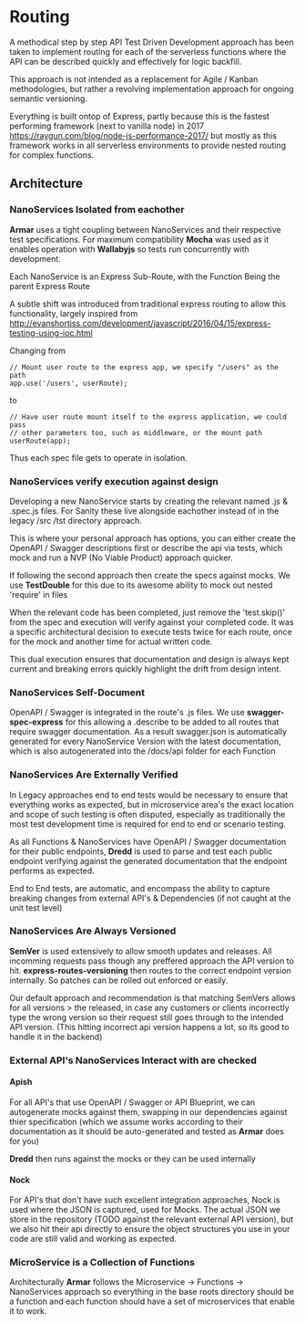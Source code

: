 # Routing

A methodical step by step API Test Driven Development approach has been taken to implement routing for each of the serverless functions where the API can be described quickly and effectively for logic backfill.

This approach is not intended as a replacement for Agile / Kanban methodologies, but rather a revolving implementation approach for ongoing semantic versioning.

Everything is built ontop of Express, partly because this is the fastest performing framework (next to vanilla node) in 2017 https://raygun.com/blog/node-js-performance-2017/ but mostly as this framework works in all serverless environments to provide nested routing for complex functions.

## Architecture

### NanoServices Isolated from eachother
**Armar** uses a tight coupling between NanoServices and their respective test specifications. For maximum compatibility **Mocha** was used as it enables operation with **Wallabyjs** so tests run concurrently with development.

Each NanoService is an Express Sub-Route, with the Function Being the parent Express Route

A subtle shift was introduced from traditional express routing to allow this functionality, largely inspired from http://evanshortiss.com/development/javascript/2016/04/15/express-testing-using-ioc.html

Changing from
```
// Mount user route to the express app, we specify "/users" as the path
app.use('/users', userRoute);
```
to
```
// Have user route mount itself to the express application, we could pass
// other parameters too, such as middleware, or the mount path
userRoute(app);
```

Thus each spec file gets to operate in isolation.

### NanoServices verify execution against design

Developing a new NanoService starts by creating the relevant named .js & .spec.js files. For Sanity these live alongside eachother instead of in the legacy /src /tst directory approach.

This is where your personal approach has options, you can either create the OpenAPI / Swagger descriptions first or describe the api via tests, which mock and run a NVP (No Viable Product) approach quicker.

If following the second approach then create the specs against mocks. We use **TestDouble** for this due to its awesome ability to mock out nested 'require' in files

When the relevant code has been completed, just remove the 'test.skip()' from the spec and execution will verify against your completed code. It was a specific architectural decision to execute tests twice for each route, once for the mock and another time for actual written code.

This dual execution ensures that documentation and design is always kept current and breaking errors quickly highlight the drift from design intent.

### NanoServices Self-Document

OpenAPI / Swagger is integrated in the route's .js files. We use **swagger-spec-express** for this allowing a .describe to be added to all routes that require swagger documentation. As a result swagger.json is automatically generated for every NanoService Version with the latest documentation, which is also autogenerated into the /docs/api folder for each Function

### NanoServices Are Externally Verified

In Legacy approaches end to end tests would be necessary to ensure that everything works as expected, but in microservice area's the exact location and scope of such testing is often disputed, especially as traditionally the most test development time is required for end to end or scenario testing.

As all Functions & NanoServices have OpenAPI / Swagger documentation for their public endpoints, **Dredd** is used to parse and test each public endpoint verifying against the generated documentation that the endpoint performs as expected.

End to End tests, are automatic, and encompass the ability to capture breaking changes from external API's & Dependencies (if not caught at the unit test level)

### NanoServices Are Always Versioned

**SemVer** is used extensively to allow smooth updates and releases. All incomming requests pass though any preffered approach the API version to hit. **express-routes-versioning** then routes to the correct endpoint version internally. So patches can be rolled out enforced or easily.

Our default approach and recommendation is that matching SemVers allows for all versions > the released, in case any customers or clients incorrectly type the wrong version so their request still goes through to the intended API version. (This hitting incorrect api version happens a lot, so its good to handle it in the backend)

### External API's NanoServices Interact with are checked

#### Apish

For all API's that use OpenAPI / Swagger or API Blueprint, we can autogenerate mocks against them, swapping in our dependencies against thier specification (which we assume works according to their documentation as it should be auto-generated and tested as **Armar** does for you)

**Dredd** then runs against the mocks or they can be used internally

#### Nock

For API's that don't have such excellent integration approaches, Nock is used where the JSON is captured, used for Mocks. The actual JSON we store in the repository (TODO against the relevant external API version), but we also hit their api directly to ensure the object structures you use in your code are still valid and working as expected.


### MicroService is a Collection of Functions

Architecturally **Armar** follows the Microservice -> Functions -> NanoServices approach so everything in the base roots directory should be a function and each function should have a set of microservices that enable it to work.
